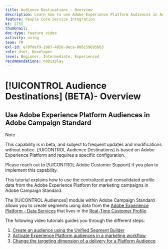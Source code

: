 ```yaml
---
title: Audience Destinations - Overview
description: Learn how to use Adobe Experience Platform Audiences in Adobe Campaign Standard
feature: People Core Service Integration
kt: 2755
thumbnail: 
doc-type: feature video
activity: using
team: TM
exl-id: e70fdef9-2907-4858-9eca-006c59695bb3
role: User, Developer
level: Beginner, Intermediate, Experienced
recommendations: noDisplay
---
```

# [!UICONTROL Audience Destinations] (BETA)- Overview

## Use Adobe Experience Platform Audiences in Adobe Campaign Standard

>[!NOTE]
>
>This capability is in beta, and subject to frequent updates and modifications without notice. [!UICONTROL Audience Destinations] is based on Adobe Experience Platform and requires a specific configuration.
>
>Please reach out to [!UICONTROL Adobe Customer Support] if you plan to implement this capability.
>

This tutorial explains how to use the centralized and consolidated profile data from the Adobe Experience Platform for marketing campaigns in Adobe Campaign Standard.

The [!UICONTROL Audiences] module within Adobe Campaign Standard  allows you to create segments using data from the [Adobe Experience Platform - Data Services](https://www.adobe.io/apis/experienceplatform/home/services.html) that lives in the [Real-Time Customer Profile](https://experienceleague.adobe.com/docs/platform-learn/tutorials/profiles/understanding-the-real-time-customer-profile.html?lang=en).

The following video tutorials guides you through the different steps:

1. [Create an audience using the Unified Segment Builder](/help/profiles-and-audiences/audience-destinations/creating-audiences-using-segment-builder.md)
2. [Activate Experience Platform audiences in a marketing workflow](/help/profiles-and-audiences/audience-destinations/activating-aep-audiences.md)
3. [Change the targeting dimension of a delivery for a Platform Audience](/help/profiles-and-audiences/audience-destinations/changing-targeting-dimension.md)
